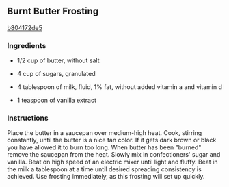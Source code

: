 ## Burnt Butter Frosting

[b804172de5](http://allrecipes.com/recipe/burnt-butter-frosting/)

### Ingredients

 - 1/2 cup of butter, without salt

 - 4 cup of sugars, granulated

 - 4 tablespoon of milk, fluid, 1% fat, without added vitamin a and vitamin d

 - 1 teaspoon of vanilla extract

### Instructions

Place the butter in a saucepan over medium-high heat. Cook, stirring constantly, until the butter is a nice tan color. If it gets dark brown or black you have allowed it to burn too long. When butter has been "burned" remove the saucepan from the heat. Slowly mix in confectioners' sugar and vanilla. Beat on high speed of an electric mixer until light and fluffy. Beat in the milk a tablespoon at a time until desired spreading consistency is achieved. Use frosting immediately, as this frosting will set up quickly.